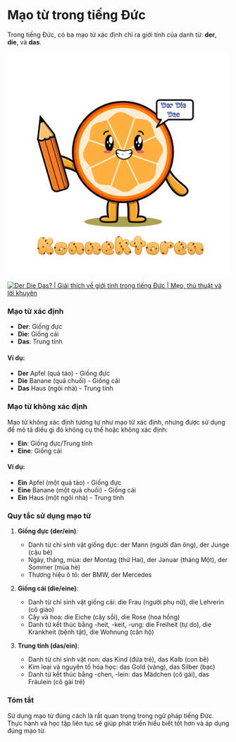 # Mạo từ trong tiếng Đức

Trong tiếng Đức, có ba mạo từ xác định chỉ ra giới tính của danh từ: **der**, **die**, và **das**.

![Logo_Orange_Transparent.svg](/assets/info/images/articles-orange-theory.svg)

[![Der Die Das? | Giải thích về giới tính trong tiếng Đức | Mẹo, thủ thuật và lời khuyên](https://img.youtube.com/vi/IFsEX4ZY6bc/0.jpg)](https://www.youtube.com/watch?v=IFsEX4ZY6bc)

### Mạo từ xác định

- **Der**: Giống đực
- **Die**: Giống cái
- **Das**: Trung tính

#### Ví dụ:

- **Der** Apfel (quả táo) - Giống đực
- **Die** Banane (quả chuối) - Giống cái
- **Das** Haus (ngôi nhà) - Trung tính

### Mạo từ không xác định

Mạo từ không xác định tương tự như mạo từ xác định, nhưng được sử dụng để mô tả điều gì đó không cụ thể hoặc không xác định:

- **Ein**: Giống đực/Trung tính
- **Eine**: Giống cái

#### Ví dụ:

- **Ein** Apfel (một quả táo) - Giống đực
- **Eine** Banane (một quả chuối) - Giống cái
- **Ein** Haus (một ngôi nhà) - Trung tính

### Quy tắc sử dụng mạo từ

1. **Giống đực (der/ein)**:
    - Danh từ chỉ sinh vật giống đực: der Mann (người đàn ông), der Junge (cậu bé)
    - Ngày, tháng, mùa: der Montag (thứ Hai), der Januar (tháng Một), der Sommer (mùa hè)
    - Thương hiệu ô tô: der BMW, der Mercedes

2. **Giống cái (die/eine)**:
    - Danh từ chỉ sinh vật giống cái: die Frau (người phụ nữ), die Lehrerin (cô giáo)
    - Cây và hoa: die Eiche (cây sồi), die Rose (hoa hồng)
    - Danh từ kết thúc bằng -heit, -keit, -ung: die Freiheit (tự do), die Krankheit (bệnh tật), die Wohnung (căn hộ)

3. **Trung tính (das/ein)**:
    - Danh từ chỉ sinh vật non: das Kind (đứa trẻ), das Kalb (con bê)
    - Kim loại và nguyên tố hóa học: das Gold (vàng), das Silber (bạc)
    - Danh từ kết thúc bằng -chen, -lein: das Mädchen (cô gái), das Fräulein (cô gái trẻ)

### Tóm tắt

Sử dụng mạo từ đúng cách là rất quan trọng trong ngữ pháp tiếng Đức. Thực hành và học tập liên tục sẽ giúp phát triển hiểu biết tốt hơn và áp dụng đúng mạo từ.
